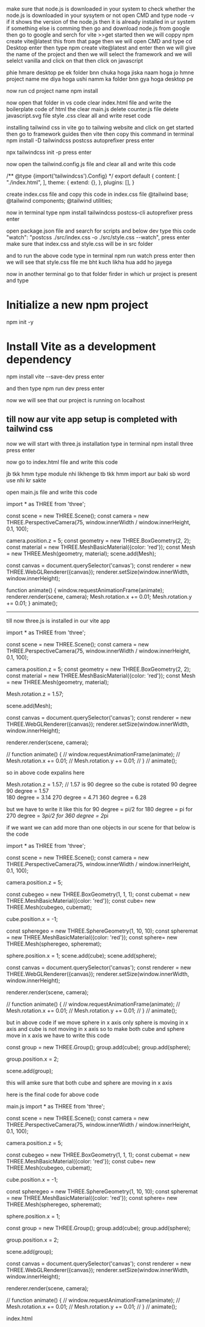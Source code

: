 make sure that node.js is downloaded in your system to check whether the node.js is downloaded in your sysytem or not open CMD and type node -v if it shows the version of the node.js then it is already installed in ur system if something else is comming then go and download node.js from google then go to google and serch for vite >>get started then we will coppy 
npm create vite@latest
this from that page then we will open CMD and type cd Desktop enter then type npm create vite@latest and enter then we will give the name of the project and then we will select the framework and we will selelct vanilla and click on that then click on javascript

phie hmare desktop pe ek folder bnn chuka hoga jiska naam hoga jo hmne project name me diya hoga ushi namm ka folder bnn gya hoga desktop pe 

now run 
cd project name
npm install 

now open that folder in vs code 
clear index.html file and write the boilerplate code of html
the clear main.js
delete counter.js file
delete javascript.svg file
style .css clear all and write reset code 

installing tailwind css in vite 
go to tailwing website and click on get started then go to framework guides then vite 
then copy this command in terminal 
npm install -D tailwindcss postcss autoprefixer
press enter

npx tailwindcss init -p
press enter

now open the tailwind.config.js file and clear all and write this code 

/** @type {import('tailwindcss').Config} */
export default {
  content: [
    "./index.html",
  ],
  theme: {
    extend: {},
  },
  plugins: [],
}

create index.css file and copy this code in index.css file 
@tailwind base;
@tailwind components;
@tailwind utilities;


now in terminal type 
npm install tailwindcss postcss-cli autoprefixer
press enter

open package.json file and search for scripts and below dev type this code
    "watch": "postcss ./src/index.css -o ./src/style.css --watch",
press enter
 make sure that index.css and style.css will be in src folder

and to run the above code type in terminal 
npm run watch
press enter
then we will see that style.css file me bht kuch likha hua add ho jayega

now in another terminal go to that folder firder in which ur project is present and type 
# Initialize a new npm project
npm init -y

# Install Vite as a development dependency
npm install vite --save-dev
press enter

and then type 
npm run dev
press enter

now we will see that our project is running on localhost


till now aur vite app setup is completed with tailwind css
---------------------------------------------------------------------------------------------------------------------

now we will start with three.js installation
type in terminal 
npm install three
press enter

now go to index.html file and write this code 

   <canvas class="absolute top-0 left-0 w-full h-screen"></canvas>
   <script type="module" src="./src/main.js"></script>
   jb tkk hmm type module nhi likhenge tb tkk hmm import aur baki sb word use nhi kr sakte 

open main.js file and write this code 

import * as THREE from 'three';

const scene = new THREE.Scene();
const camera = new THREE.PerspectiveCamera(75, window.innerWidth / window.innerHeight, 0.1, 100);

camera.position.z = 5;
const geometry = new THREE.BoxGeometry(2, 2);
const material = new THREE.MeshBasicMaterial({color: 'red'});
const Mesh = new THREE.Mesh(geometry, material);
scene.add(Mesh);

const canvas = document.querySelector('canvas');
const renderer = new THREE.WebGLRenderer({canvas});
renderer.setSize(window.innerWidth, window.innerHeight);

function animate() {
  window.requestAnimationFrame(animate);
  renderer.render(scene, camera);
    Mesh.rotation.x += 0.01;
    Mesh.rotation.y += 0.01;
}
animate();


---------------------------------------------------------------------------------------------------------------------

till now three.js is installed in our vite app

import * as THREE from 'three';

const scene = new THREE.Scene();
const camera = new THREE.PerspectiveCamera(75, window.innerWidth / window.innerHeight, 0.1, 100);

camera.position.z = 5;
const geometry = new THREE.BoxGeometry(2, 2);
const material = new THREE.MeshBasicMaterial({color: 'red'});
const Mesh = new THREE.Mesh(geometry, material);

Mesh.rotation.z = 1.57;    

scene.add(Mesh);

const canvas = document.querySelector('canvas');
const renderer = new THREE.WebGLRenderer({canvas});
renderer.setSize(window.innerWidth, window.innerHeight);

renderer.render(scene, camera);

// function animate() {
//   window.requestAnimationFrame(animate);
//     Mesh.rotation.x += 0.01;
//     Mesh.rotation.y += 0.01;
// }
// animate();

so in above code expalins here

Mesh.rotation.z = 1.57;    // 1.57 is 90 degree so the cube is rotated 90 degree     
90 degree = 1.57  
180 degree = 3.14
 270 degree = 4.71
360 degree = 6.28

but we have to write it like this 
for 90 degree = pi/2
for 180 degree = pi
for 270 degree = 3*pi/2
for 360 degree = 2*pi


if we want we can add more than one objects in our scene for that below is the code

import * as THREE from 'three';

const scene = new THREE.Scene();
const camera = new THREE.PerspectiveCamera(75, window.innerWidth / window.innerHeight, 0.1, 100);

camera.position.z = 5;

const cubegeo = new THREE.BoxGeometry(1, 1, 1);
const cubemat = new THREE.MeshBasicMaterial({color: 'red'});
const cube= new THREE.Mesh(cubegeo, cubemat);

cube.position.x = -1;

const spheregeo = new THREE.SphereGeometry(1, 10, 10);
const spheremat = new THREE.MeshBasicMaterial({color: 'red'});
const sphere= new THREE.Mesh(spheregeo, spheremat);

sphere.position.x = 1;
scene.add(cube);
scene.add(sphere);

const canvas = document.querySelector('canvas');
const renderer = new THREE.WebGLRenderer({canvas});
renderer.setSize(window.innerWidth, window.innerHeight);

renderer.render(scene, camera);

// function animate() {
//   window.requestAnimationFrame(animate);
//     Mesh.rotation.x += 0.01;
//     Mesh.rotation.y += 0.01;
// }
// animate();

but in above code if we move sphere in x axis only sphere is moving in x axis and cube is not moving in x axis so to make both cube and sphere move in x axis we have to write this code 

const group = new THREE.Group();
group.add(cube);
group.add(sphere);

group.position.x = 2;

scene.add(group);

this will amke sure that both cube and sphere are moving in x axis


here is the final code for above code 


main.js
import * as THREE from 'three';

const scene = new THREE.Scene();
const camera = new THREE.PerspectiveCamera(75, window.innerWidth / window.innerHeight, 0.1, 100);

camera.position.z = 5;

const cubegeo = new THREE.BoxGeometry(1, 1, 1);
const cubemat = new THREE.MeshBasicMaterial({color: 'red'});
const cube= new THREE.Mesh(cubegeo, cubemat);

cube.position.x = -1;

const spheregeo = new THREE.SphereGeometry(1, 10, 10);
const spheremat = new THREE.MeshBasicMaterial({color: 'red'});
const sphere= new THREE.Mesh(spheregeo, spheremat);

sphere.position.x = 1;

const group = new THREE.Group();
group.add(cube);
group.add(sphere);

group.position.x = 2;

scene.add(group);


const canvas = document.querySelector('canvas');
const renderer = new THREE.WebGLRenderer({canvas});
renderer.setSize(window.innerWidth, window.innerHeight);

renderer.render(scene, camera);

// function animate() {
//   window.requestAnimationFrame(animate);
//     Mesh.rotation.x += 0.01;
//     Mesh.rotation.y += 0.01;
// }
// animate();

index.html

<!DOCTYPE html>
<html lang="en">
<head>
  <meta charset="UTF-8">
  <meta name="viewport" content="width=device-width, initial-scale=1.0">
  <title>Document</title>
  <link rel="stylesheet" href="./src/style.css">
</head>
<body>
  <!-- <h1 class="bg-purple-500">hey</h1> -->
   <canvas class="absolute top-0 left-0 w-full h-screen"></canvas>
   <script type="module" src="./src/main.js"></script>
</body>
</html>